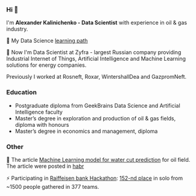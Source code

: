 ### Hi 👋
I'm **Alexander Kalinichenko - Data Scientist** with experience in oil & gas industry.

🌱 My Data Science [learning path](https://github.com/alex-kalinichenko/gb)

🔭 Now I'm Data Scientist at Zyfra - largest Russian company providing Industrial Internet of Things, Artificial Intelligence and Machine Learning solutions for energy companies.

Previously I worked at Rosneft, Roxar, WintershallDea and GazpromNeft.

### Education
- Postgraduate diploma from GeekBrains Data Science and Artificial Intelligence faculty
- Master’s degree in exploration and production of oil & gas fields, diploma with honours
- Master’s degree in economics and management, diploma

### Other
💬 The article [Machine Learning model for water cut prediction](https://github.com/alex-kalinichenko/re/tree/master/wct_fc) for oil field. The article were posted in [habr](https://habr.com/ru/post/533470/)

⚡ Participating in [Raiffeisen bank Hackathon](https://raifhack.ru/): [152-nd place](https://github.com/alex-kalinichenko/raifhack) in solo from ~1500 people gathered in 377 teams.


<!--
**alex-kalinichenko/alex-kalinichenko** is a ✨ _special_ ✨ repository because its `README.md` (this file) appears on your GitHub profile.

Here are some ideas to get you started:

- 🔭 I’m currently working on ...
- 🌱 I’m currently learning ...
- 👯 I’m looking to collaborate on ...
- 🤔 I’m looking for help with ...
- 💬 Ask me about ...
- 📫 How to reach me: ...
- 😄 Pronouns: ...
- ⚡ Fun fact: ...
-->
